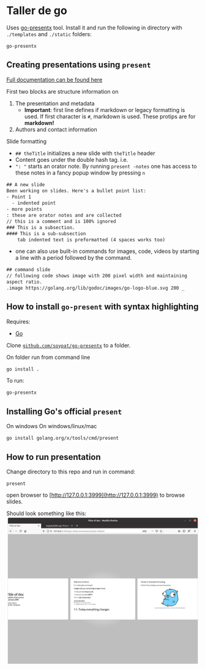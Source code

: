 # Taller de go

Uses [go-presentx](https://github.com/soypat/go-presentx) tool. Install it and run the following in directory with `./templates` and `./static` folders:

```console
go-presentx
```


## Creating presentations using `present`
[Full documentation can be found here](https://godoc.org/golang.org/x/tools/present)

First two blocks are structure information on

1. The presentation and metadata
    - **Important**: first line defines if markdown or legacy formatting is used. If first character is `#`, markdown is used. These protips are for **markdown!**
2. Authors and contact information

Slide formatting
* `## theTitle` initializes a new slide with `theTitle` header
* Content goes under the double hash tag. i.e.
* `": "` starts an orator note. By running `present -notes` one has access to these notes in a fancy popup window by pressing `n`
```
## A new slide
Been working on slides. Here's a bullet point list:
- Point 1
  - indented point
- more points
: these are orator notes and are collected
// this is a comment and is 100% ignored
### This is a subsection.
#### This is a sub-subsection
    tab indented text is preformatted (4 spaces works too)
```
* one can also use built-in commands for images, code, videos by starting a line with a period followed by the command.

```
## command slide
// following code shows image with 200 pixel width and maintaining aspect ratio.
.image https://golang.org/lib/godoc/images/go-logo-blue.svg 200 _
```

## How to install `go-present` with syntax highlighting
Requires:
* [Go](https://golang.org)

Clone [`github.com/soypat/go-presentx`](https://github.com/soypat/go-presentx) to a folder.

On folder run from command line 

```console
go install .
```

To run: 

```bash
go-presentx
```

## Installing Go's official `present`

On windows
On windows/linux/mac
```
go install golang.org/x/tools/cmd/present
```
## How to run presentation
Change directory to this repo and run in command:
```
present
```

open browser to [http://127.0.0.1:3999](http://127.0.0.1:3999) to browse slides. 

Should look something like this:
![Picture of present slideshow](_assets/present_screenshot.png)
